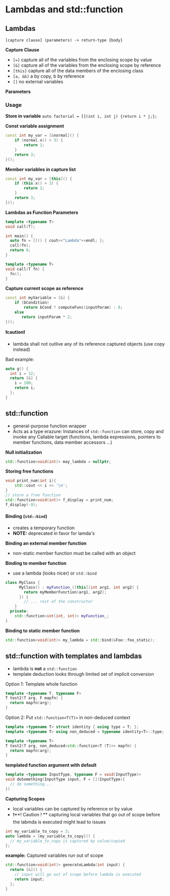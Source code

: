 # Lambdas and std::function



## Lambdas



`[capture clause] (parameters) -> return-type {body}`

**Capture Clause**

- `[=]` capture all of the variables from the enclosing scope by value
- `[&]` capture all of the variables from the enclosing scope by reference
- `[this]` capture all of the data members of the enclosing class
- `[a, &b]` a by copy, b by reference
- `[]` no external variables

**Parameters**


### Usage

**Store in variable**
`auto factorial = [](int i, int j) {return i * j;};`

**Const variable assignment**

```cpp
const int my_var = [&normal]() {
	if (normal.x() > 3) {
    	return 2;
    }
    return 3;
}();
```

**Member variables in capture list**

```cpp
const int my_var = [this]() {
	if (this.x() > 3) {
    	return 2;
    }
    return 3;
}();
```


**Lambdas as Function Parameters**

```cpp
template <typename T>
void call(T);

int main() {
  auto fn = []() { cout<<"Lambda"<<endl; };
  call(fn);
  return 0;
}

template <typename T>
void call(T fn) {
  fn();
}
```

**Capture current scope as reference**

```cpp
const int myVariable = [&] {
    if (bCondition)
        return bCond ? computeFunc(inputParam) : 0;
    else
       return inputParam * 2;
}();
```

**❗caution❗️**

- lambda shall not outlive any of its reference captured objects (use copy instead)

Bad example:

```cpp
auto g() {
  int i = 12;
  return [&] {
    i = 100;
    return i;
  };
}
```







## std::function

- general-purpose function wrapper
- Acts as a type erazure: Instances of `std::function` can store, copy and invoke any Callable target (functions, lambda expressions, pointers to member functions, data member accessors ...)



**Null initialization**

```cpp
std::function<void(int)> may_lambda = nullptr;
```



**Storing free functions**

```cpp
void print_num(int i){
    std::cout << i << '\n';
}
// store a free function
std::function<void(int)> f_display = print_num;
f_display(-9);
```



#### Binding (`std::bind`)

- creates a temporary function
- **NOTE:** deprecated in favor for lamda's

**Binding an external member function**

- non-static member function must be called with an object

**Binding to member function**

- use a lambda (looks nicer) or `std::bind`

```cpp
class MyClass {
      MyClass() : myFunction_([this](int arg1, int arg2) { 
        return myMemberFunction(arg1, arg2); 
      }) {
        // ... rest of the constructor
    }
  private:
    std::function<int(int, int)> myFunction_;
}
```

**Binding to static member function**

```cpp
std::function<void(int)> my_lambda = std::bind(&Foo::foo_static);
```



## std::function with templates and lambdas

- lambda is **not** a `std::function`
- template deduction looks through limited set of implicit conversion

Option 1: Template whole function

```cpp
template <typename T, typename F>
T test2(T arg, F mapfn) {
  return mapfn(arg);
}
```

Option 2: Put `std::function<T(T)>` in non-deduced context

```cpp
template <typename T> struct identity { using type = T; };
template <typename T> using non_deduced = typename identity<T>::type;

template <typename T>
T test2(T arg, non_deduced<std::function<T (T)>> mapfn) {
  return mapfn(arg);
}
```

**templated function argument with default**

```cpp
template <typename InputType, typename F = void(InputType)>
void doSomething(InputType input, F = [](InputType){
  // do something...
})

```

**Capturing Scopes**

- local variables can be captured by reference or by value
- ❗️**! Caution ! ** capturing local variables that go out of scope before the labmda is executed might lead to issues

```cpp
int my_variable_to_copy = 3;
auto lambda = [my_variable_to_copy]() {
  // my_variable_to_copy is captured by value/copied
};
```

**example:** Captured variables run out of scope

```cpp
std::function<void(int)> generateLambda(int input) {
  return [&]() {
    // input will go out of scope before lambda is executed
    return input;
  };
}
```


